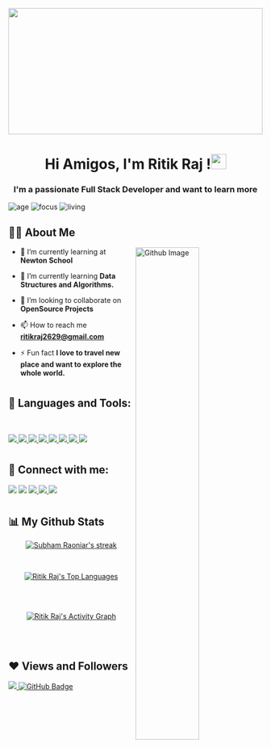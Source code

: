 <a href="#"><img width="100%" height="250" src="https://wallpapercave.com/wp/wp1828905.png" height="100px"/></a>

<h1 align="center">Hi Amigos, I'm Ritik Raj !<img src="https://raw.githubusercontent.com/MartinHeinz/MartinHeinz/master/wave.gif" width="30px"></h1>
<h3 align="center">I'm a passionate Full Stack Developer and want to learn more</h3>

![age](https://img.shields.io/badge/age-22-blue)
![focus](https://img.shields.io/badge/focus-FullStack-brightgreen)
![living](https://img.shields.io/badge/living-Dhanbad-red)

## 🙋‍♂️ About Me

<img width="50%" align="right" alt="Github Image" src="https://raw.githubusercontent.com/onimur/.github/master/.resources/git-header.svg" />

- 🔭 I’m currently learning at **Newton School**

- 🌱 I’m currently learning **Data Structures and Algorithms.**

- 👯 I’m looking to collaborate on **OpenSource Projects**

- 📫 How to reach me **ritikraj2629@gmail.com**

- ⚡ Fun fact **I love to travel new place and want to explore the whole world.**

<h1></h1>

## 🚀 Languages and Tools:
</br>
<p align="left"> 
    <a href="https://en.cppreference.com/w/" target="_blank"><img src="https://img.icons8.com/color/48/000000/c-plus-plus-logo.png"/> </a> 
    <a href="https://www.java.com" target="_blank"> <img src="https://img.icons8.com/color/48/000000/java-coffee-cup-logo.png"/> </a>
    <a href="https://www.w3.org/html/" target="_blank"> <img src="https://img.icons8.com/color/48/000000/html-5.png"/> </a> 
    <a href="https://www.w3schools.com/css/" target="_blank"> <img src="https://img.icons8.com/color/48/000000/css3.png"/> </a> 
    <a href="https://getbootstrap.com" target="_blank"> <img src="https://img.icons8.com/color/48/000000/bootstrap.png"/> </a> 
    <a href="https://developer.mozilla.org/en-US/docs/Web/JavaScript" target="_blank"> <img src="https://img.icons8.com/color/48/000000/javascript.png"/> </a> 
    <a href="https://github.com/ritik2629" target="_blank"> <img src="https://img.icons8.com/ios-filled/50/000000/github.png"/> </a> 
    <a href="https://git-scm.com/" target="_blank"> <img src="https://img.icons8.com/color/48/000000/git.png"/> </a> 

</p>

<h1></h1>

## 🔗 Connect with me:
<p align="left">

<a href = "https://www.linkedin.com/in/ritikraj2629/"><img src="https://img.icons8.com/fluent/48/000000/linkedin.png"/></a>
<a href = "https://twitter.com/Ritikraj2926"><img src="https://img.icons8.com/fluent/48/000000/twitter.png"/></a>
<a href = "https://www.instagram.com/ritik_x_raj/"><img src="https://img.icons8.com/fluent/48/000000/instagram-new.png"/> </a>
<a href = "https://www.facebook.com/ritikraj29/"><img src="https://img.icons8.com/fluent/48/000000/facebook-new.png"/> </a>
<a href = "https://mail.google.com/mail/u/0/#inbox"><img src="https://img.icons8.com/fluent/48/000000/gmail-new.png"/> </a>

</p>

<h1></h1>

## 📊 My Github Stats
<p align="center">
    <a href="https://github.com/ritik2629/github-readme-streak-stats">
        <img title="🔥 Get streak stats for your profile at git.io/streak-stats" alt="Subham Raoniar's streak" src="https://github-readme-streak-stats.herokuapp.com/?user=ritik2629&theme=black-ice&hide_border=true&stroke=0000&background=060A0CD0"/>
    </a>
</p>




  <br/> 
  <p align="center">
  <a href="https://github.com/ritik2629/github-readme-stats"><img alt="Ritik Raj's Top Languages" src="https://github-readme-stats.vercel.app/api/top-langs/?username=ritik2629&langs_count=8&count_private=true&layout=compact&theme=react&hide_border=true&bg_color=0D1117" /></a>
  <br/>
  </p>


<br/>
<br/>
<p align="center">
<a href="https://github.com/ritik2629/github-readme-activity-graph"><img alt="Ritik Raj's Activity Graph" src="https://activity-graph.herokuapp.com/graph?username=ritik2629&bg_color=0D1117&color=5BCDEC&line=5BCDEC&point=FFFFFF&hide_border=true" /></a>
</p>
<br/>
<br/>



 ## ❤ Views and Followers
<a href="https://github.com/Meghna-DAS/github-profile-views-counter">
    <img src="https://komarev.com/ghpvc/?username=ritik2629">
</a>
<a href="https://github.com/ritik2629?tab=followers"><img src="https://img.shields.io/github/followers/ritik2629?label=Followers&style=social" alt="GitHub Badge"></a>
